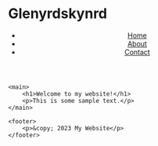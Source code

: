 # Glenyrdskynrd

<html>
<head>
	<title>My Website</title>
	<meta charset="utf-8">
	<meta name="viewport" content="width=device-width, initial-scale=1.0">
	<link rel="stylesheet" href="style.css">
</head>
<body>
	<header>
		<nav>
			<ul>
				<li><a href="#">Home</a></li>
				<li><a href="#">About</a></li>
				<li><a href="#">Contact</a></li>
			</ul>
		</nav>
	</header>
	
	<main>
		<h1>Welcome to my website!</h1>
		<p>This is some sample text.</p>
	</main>

	<footer>
		<p>&copy; 2023 My Website</p>
	</footer>

</body>
</html>
